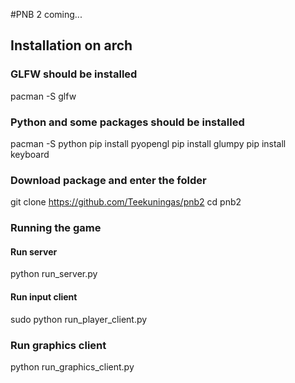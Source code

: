 #PNB 2 coming...

## Installation on arch
### GLFW should be installed
pacman -S glfw
### Python and some packages should be installed
pacman -S python
pip install pyopengl
pip install glumpy
pip install keyboard
### Download package and enter the folder
git clone https://github.com/Teekuningas/pnb2
cd pnb2
### Running the game
#### Run server
python run\_server.py
#### Run input client
sudo python run\_player\_client.py
### Run graphics client
python run\_graphics\_client.py
